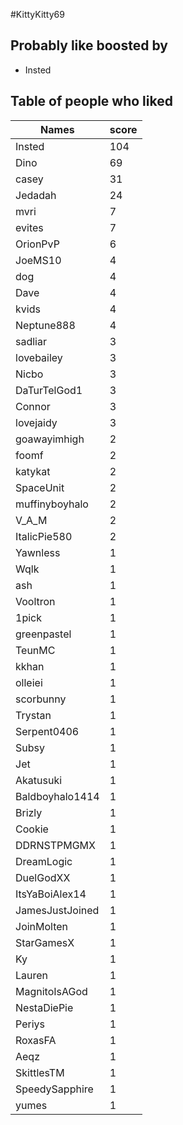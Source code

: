 #KittyKitty69
## Probably like boosted by 
+ Insted
## Table of people who liked
Names | score
--- | ---
Insted | 104
Dino | 69
casey | 31
Jedadah | 24
mvri | 7
evites | 7
OrionPvP | 6
JoeMS10 | 4
dog | 4
Dave | 4
kvids | 4
Neptune888 | 4
sadliar | 3
lovebailey | 3
Nicbo | 3
DaTurTelGod1 | 3
Connor | 3
lovejaidy | 3
goawayimhigh | 2
foomf | 2
katykat | 2
SpaceUnit | 2
muffinyboyhalo | 2
V_A_M | 2
ItalicPie580 | 2
Yawnless | 1
Wqlk | 1
ash | 1
Vooltron | 1
1pick | 1
greenpastel | 1
TeunMC | 1
kkhan | 1
olleiei | 1
scorbunny | 1
Trystan | 1
Serpent0406 | 1
Subsy | 1
Jet | 1
Akatusuki | 1
Baldboyhalo1414 | 1
Brizly | 1
Cookie | 1
DDRNSTPMGMX | 1
DreamLogic | 1
DuelGodXX | 1
ItsYaBoiAlex14 | 1
JamesJustJoined | 1
JoinMolten | 1
StarGamesX | 1
Ky | 1
Lauren | 1
MagnitoIsAGod | 1
NestaDiePie | 1
Periys | 1
RoxasFA | 1
Aeqz | 1
SkittlesTM | 1
SpeedySapphire | 1
yumes | 1
